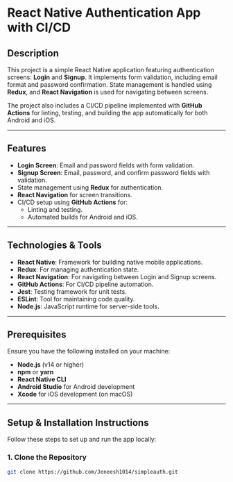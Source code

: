 # React Native Authentication App with CI/CD

## Description

This project is a simple React Native application featuring authentication screens: **Login** and **Signup**. It implements form validation, including email format and password confirmation. State management is handled using **Redux**, and **React Navigation** is used for navigating between screens.

The project also includes a CI/CD pipeline implemented with **GitHub Actions** for linting, testing, and building the app automatically for both Android and iOS.

---

## Features

- **Login Screen**: Email and password fields with form validation.
- **Signup Screen**: Email, password, and confirm password fields with validation.
- State management using **Redux** for authentication.
- **React Navigation** for screen transitions.
- CI/CD setup using **GitHub Actions** for:
  - Linting and testing.
  - Automated builds for Android and iOS.

---

## Technologies & Tools

- **React Native**: Framework for building native mobile applications.
- **Redux**: For managing authentication state.
- **React Navigation**: For navigating between Login and Signup screens.
- **GitHub Actions**: For CI/CD pipeline automation.
- **Jest**: Testing framework for unit tests.
- **ESLint**: Tool for maintaining code quality.
- **Node.js**: JavaScript runtime for server-side tools.

---

## Prerequisites

Ensure you have the following installed on your machine:

- **Node.js** (v14 or higher)
- **npm** or **yarn**
- **React Native CLI**
- **Android Studio** for Android development
- **Xcode** for iOS development (on macOS)

---

## Setup & Installation Instructions

Follow these steps to set up and run the app locally:

### 1. Clone the Repository

```bash
git clone https://github.com/Jeneesh1014/simpleauth.git
```
